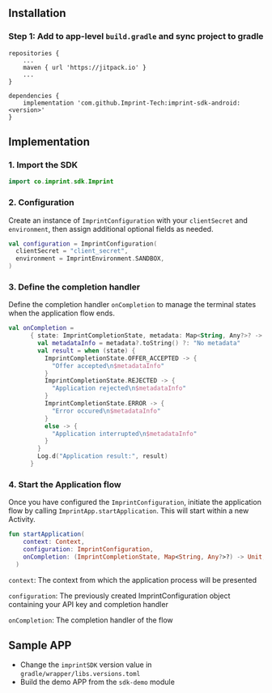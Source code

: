 ## Installation

### Step 1: Add to app-level `build.gradle` and sync project to gradle
```
repositories {     
    ...     
    maven { url 'https://jitpack.io' }     
    ...
}

dependencies {     
    implementation 'com.github.Imprint-Tech:imprint-sdk-android:<version>'
}
```

## Implementation
### 1. Import the SDK
```Kotlin
import co.imprint.sdk.Imprint
```

### 2. Configuration
Create an instance of `ImprintConfiguration` with your `clientSecret` and `environment`, then assign additional optional fields as needed.

```Kotlin
val configuration = ImprintConfiguration(
  clientSecret = "client_secret",
  environment = ImprintEnvironment.SANDBOX,
)
```

### 3. Define the completion handler
Define the completion handler `onCompletion` to manage the terminal states when the application flow ends.

```Kotlin
val onCompletion =
      { state: ImprintCompletionState, metadata: Map<String, Any?>? ->
        val metadataInfo = metadata?.toString() ?: "No metadata"
        val result = when (state) {
          ImprintCompletionState.OFFER_ACCEPTED -> {
            "Offer accepted\n$metadataInfo"
          }
          ImprintCompletionState.REJECTED -> {
            "Application rejected\n$metadataInfo"
          }
          ImprintCompletionState.ERROR -> {
            "Error occured\n$metadataInfo"
          }
          else -> {
            "Application interrupted\n$metadataInfo"
          }
        }
        Log.d("Application result:", result)
      }
```

### 4. Start the Application flow
Once you have configured the `ImprintConfiguration`, initiate the application flow by calling `ImprintApp.startApplication`. This will start within a new Activity.

```Kotlin
fun startApplication(
    context: Context,
    configuration: ImprintConfiguration,
    onCompletion: (ImprintCompletionState, Map<String, Any?>?) -> Unit,
  )
```


`context`: The context from which the application process will be presented

`configuration`: The previously created ImprintConfiguration object containing your API key and completion handler

`onCompletion`: The completion handler of the flow


## Sample APP

- Change the `imprintSDK` version value in `gradle/wrapper/libs.versions.toml`
- Build the demo APP from the `sdk-demo` module
